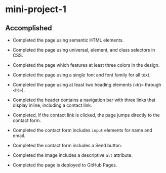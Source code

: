 # mini-project-1

## Accomplished

* Completed the page using semantic HTML elements.

* Completed the page using universal, element, and class selectors in CSS.

* Completed the page which features at least three colors in the design.

* Completed the page using a single font and font family for all text.

* Completed the page using at least two heading elements (`<h1>` through `<h6>`).

* Completed the header contains a navigation bar with three links that display inline, including a contact link.

* Completed, if the contact link is clicked, the page jumps directly to the contact form.

* Completed the contact form includes `input` elements for name and email.

* Completed the contact form includes a Send button.

* Completed the image includes a descriptive `alt` attribute.

* Completed the page is deployed to GitHub Pages.

